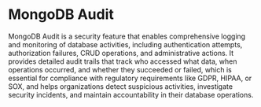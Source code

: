 # MongoDB Audit

MongoDB Audit is a security feature that enables comprehensive logging and monitoring of database activities, including authentication attempts, authorization failures, CRUD operations, and administrative actions. It provides detailed audit trails that track who accessed what data, when operations occurred, and whether they succeeded or failed, which is essential for compliance with regulatory requirements like GDPR, HIPAA, or SOX, and helps organizations detect suspicious activities, investigate security incidents, and maintain accountability in their database operations.